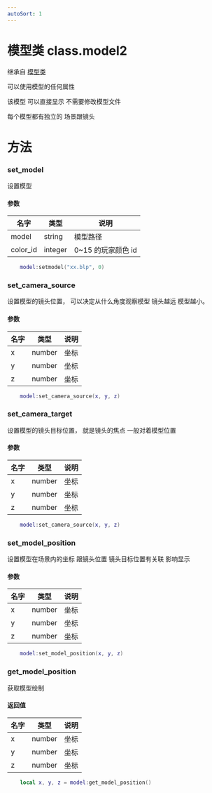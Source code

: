 ```yaml
---
autoSort: 1
---
```


# 模型类 class.model2

继承自 [模型类](/Script/界面/模型)

可以使用模型的任何属性

该模型 可以直接显示 不需要修改模型文件

每个模型都有独立的 场景跟镜头

# 方法

### set_model

设置模型

#### 参数

| 名字     | 类型    | 说明               |
| -------- | ------- | ------------------ |
| model    | string  | 模型路径           |
| color_id | integer | 0~15 的玩家颜色 id |

```lua
    model:setmodel("xx.blp", 0)
```

### set_camera_source

设置模型的镜头位置， 可以决定从什么角度观察模型 镜头越远 模型越小。

#### 参数

| 名字 | 类型   | 说明 |
| ---- | ------ | ---- |
| x    | number | 坐标 |
| y    | number | 坐标 |
| z    | number | 坐标 |

```lua
    model:set_camera_source(x, y, z)
```

### set_camera_target

设置模型的镜头目标位置， 就是镜头的焦点 一般对着模型位置

#### 参数

| 名字 | 类型   | 说明 |
| ---- | ------ | ---- |
| x    | number | 坐标 |
| y    | number | 坐标 |
| z    | number | 坐标 |

```lua
    model:set_camera_source(x, y, z)
```

### set_model_position

设置模型在场景内的坐标 跟镜头位置 镜头目标位置有关联 影响显示

#### 参数

| 名字 | 类型   | 说明 |
| ---- | ------ | ---- |
| x    | number | 坐标 |
| y    | number | 坐标 |
| z    | number | 坐标 |

```lua
    model:set_model_position(x, y, z)
```

### get_model_position

获取模型绘制

#### 返回值

| 名字 | 类型   | 说明 |
| ---- | ------ | ---- |
| x    | number | 坐标 |
| y    | number | 坐标 |
| z    | number | 坐标 |

```lua
    local x, y, z = model:get_model_position()
```
